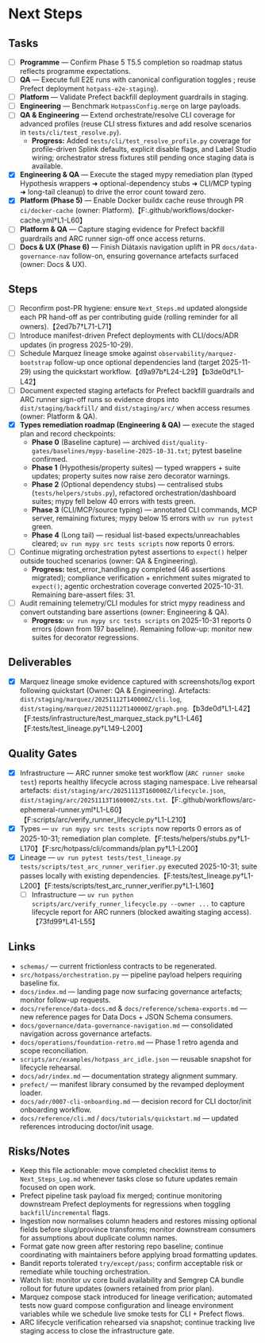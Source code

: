 # Next Steps

## Tasks

- [ ] **Programme** — Confirm Phase 5 T5.5 completion so roadmap status reflects programme expectations.
- [ ] **QA** — Execute full E2E runs with canonical configuration toggles ; reuse Prefect deployment `hotpass-e2e-staging`).
- [ ] **Platform** — Validate Prefect backfill deployment guardrails in staging.
- [ ] **Engineering** — Benchmark `HotpassConfig.merge` on large payloads.
- [ ] **QA & Engineering** — Extend orchestrate/resolve CLI coverage for advanced profiles (reuse CLI stress fixtures and add resolve scenarios in `tests/cli/test_resolve.py`).
  - **Progress:** Added `tests/cli/test_resolve_profile.py` coverage for profile-driven Splink defaults, explicit disable flags, and Label Studio wiring; orchestrator stress fixtures still pending once staging data is available.
- [x] **Engineering & QA** — Execute the staged mypy remediation plan (typed Hypothesis wrappers ➜ optional-dependency stubs ➜ CLI/MCP typing ➜ long-tail cleanup) to drive the error count toward zero.
- [x] **Platform (Phase 5)** — Enable Docker buildx cache reuse through PR `ci/docker-cache` (owner: Platform).【F:.github/workflows/docker-cache.yml†L1-L60】
- [ ] **Platform & QA** — Capture staging evidence for Prefect backfill guardrails and ARC runner sign-off once access returns.
- [ ] **Docs & UX (Phase 6)** — Finish Diátaxis navigation uplift in PR `docs/data-governance-nav` follow-on, ensuring governance artefacts surfaced (owner: Docs & UX).

## Steps

- [ ] Reconfirm post-PR hygiene: ensure `Next_Steps.md` updated alongside each PR hand-off as per contributing guide (rolling reminder for all owners).【2ed7b7†L71-L71】
- [ ] Introduce manifest-driven Prefect deployments with CLI/docs/ADR updates (in progress 2025-10-29).
- [ ] Schedule Marquez lineage smoke against `observability/marquez-bootstrap` follow-up once optional dependencies land (target 2025-11-29) using the quickstart workflow.【d9a97b†L24-L29】【b3de0d†L1-L42】
- [ ] Document expected staging artefacts for Prefect backfill guardrails and ARC runner sign-off runs so evidence drops into `dist/staging/backfill/` and `dist/staging/arc/` when access resumes (owner: Platform & QA).
- [x] **Types remediation roadmap (Engineering & QA)** — execute the staged plan and record checkpoints:
  - **Phase 0** (Baseline capture) — archived `dist/quality-gates/baselines/mypy-baseline-2025-10-31.txt`; pytest baseline confirmed.
  - **Phase 1** (Hypothesis/property suites) — typed wrappers + suite updates; property suites now raise zero decorator warnings.
  - **Phase 2** (Optional dependency stubs) — centralised stubs (`tests/helpers/stubs.py`), refactored orchestration/dashboard suites; mypy fell below 40 errors with tests green.
  - **Phase 3** (CLI/MCP/source typing) — annotated CLI commands, MCP server, remaining fixtures; mypy below 15 errors with `uv run pytest` green.
  - **Phase 4** (Long tail) — residual list-based expects/unreachables cleared; `uv run mypy src tests scripts` now reports 0 errors.
- [ ] Continue migrating orchestration pytest assertions to `expect()` helper outside touched scenarios (owner: QA & Engineering).
  - **Progress:** test_error_handling.py completed (46 assertions migrated); compliance verification + enrichment suites migrated to `expect()`; agentic orchestration coverage converted 2025-10-31. Remaining bare-assert files: 31.
- [ ] Audit remaining telemetry/CLI modules for strict mypy readiness and convert outstanding bare assertions (owner: Engineering & QA).
  - **Progress:** `uv run mypy src tests scripts` on 2025-10-31 reports 0 errors (down from 197 baseline). Remaining follow-up: monitor new suites for decorator regressions.

## Deliverables

- [x] Marquez lineage smoke evidence captured with screenshots/log export following quickstart (Owner: QA & Engineering). Artefacts: `dist/staging/marquez/20251112T140000Z/cli.log`, `dist/staging/marquez/20251112T140000Z/graph.png`.【b3de0d†L1-L42】【F:tests/infrastructure/test_marquez_stack.py†L1-L46】【F:tests/test_lineage.py†L149-L200】

## Quality Gates

- [x] Infrastructure — ARC runner smoke test workflow (`ARC runner smoke test`) reports healthy lifecycle across staging namespace. Live rehearsal artefacts: `dist/staging/arc/20251113T160000Z/lifecycle.json`, `dist/staging/arc/20251113T160000Z/sts.txt`.【F:.github/workflows/arc-ephemeral-runner.yml†L1-L60】【F:scripts/arc/verify_runner_lifecycle.py†L1-L210】
- [x] Types — `uv run mypy src tests scripts` now reports 0 errors as of 2025-10-31; remediation plan complete.【F:tests/helpers/stubs.py†L1-L170】【F:src/hotpass/cli/commands/plan.py†L1-L200】
- [x] Lineage — `uv run pytest tests/test_lineage.py tests/scripts/test_arc_runner_verifier.py` executed 2025-10-31; suite passes locally with existing dependencies.【F:tests/test_lineage.py†L1-L200】【F:tests/scripts/test_arc_runner_verifier.py†L1-L160】
  - [ ] Infrastructure — `uv run python scripts/arc/verify_runner_lifecycle.py --owner ...` to capture lifecycle report for ARC runners (blocked awaiting staging access).【73fd99†L41-L55】

## Links

- `schemas/` — current frictionless contracts to be regenerated.
- `src/hotpass/orchestration.py` — pipeline payload helpers requiring baseline fix.
- `docs/index.md` — landing page now surfacing governance artefacts; monitor follow-up requests.
- `docs/reference/data-docs.md` & `docs/reference/schema-exports.md` — new reference pages for Data Docs + JSON Schema consumers.
- `docs/governance/data-governance-navigation.md` — consolidated navigation across governance artefacts.
- `docs/operations/foundation-retro.md` — Phase 1 retro agenda and scope reconciliation.
- `scripts/arc/examples/hotpass_arc_idle.json` — reusable snapshot for lifecycle rehearsal.
- `docs/adr/index.md` — documentation strategy alignment summary.
- `prefect/` — manifest library consumed by the revamped deployment loader.
- `docs/adr/0007-cli-onboarding.md` — decision record for CLI doctor/init onboarding workflow.
- `docs/reference/cli.md` / `docs/tutorials/quickstart.md` — updated references introducing doctor/init usage.

## Risks/Notes

- Keep this file actionable: move completed checklist items to `Next_Steps_Log.md` whenever tasks close so future updates remain focused on open work.
- Prefect pipeline task payload fix merged; continue monitoring downstream Prefect deployments for regressions when toggling `backfill`/`incremental` flags.
- Ingestion now normalises column headers and restores missing optional fields before slug/province transforms; monitor downstream consumers for assumptions about duplicate column names.
- Format gate now green after restoring repo baseline; continue coordinating with maintainers before applying broad formatting updates.
- Bandit reports tolerated `try/except/pass`; confirm acceptable risk or remediate while touching orchestration.
- Watch list: monitor uv core build availability and Semgrep CA bundle rollout for future updates (owners retained from prior plan).
- Marquez compose stack introduced for lineage verification; automated tests now guard compose configuration and lineage environment variables while we schedule live smoke tests for CLI + Prefect flows.
- ARC lifecycle verification rehearsed via snapshot; continue tracking live staging access to close the infrastructure gate.
